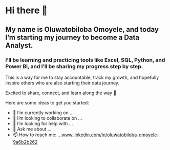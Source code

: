 # Hi there 👋

## My name is Oluwatobiloba Omoyele, and today I’m starting my journey to become a Data Analyst. 

### I’ll be learning and practicing tools like Excel, SQL, Python, and Power BI, and I’ll be sharing my progress step by step. 

This is a way for me to stay accountable, track my growth, and hopefully inspire others who are also starting their data journey. 

Excited to share, connect, and learn along the way 🚀 


Here are some ideas to get you started:

- 🔭 I’m currently working on ...
- 👯 I’m looking to collaborate on ...
- 🤔 I’m looking for help with ...
- 💬 Ask me about ...
- 📫 How to reach me: ...www.linkedin.com/in/oluwatobiloba-omoyele-9a6b2b262
